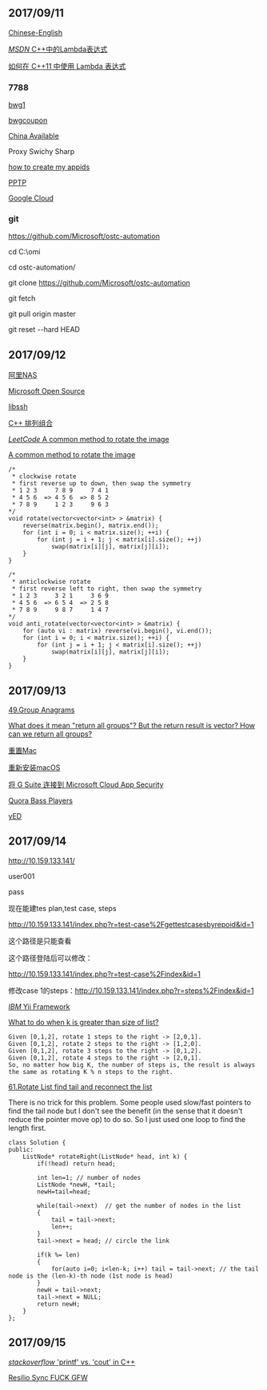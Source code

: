 ## 2017/09/11

[Chinese-English](http://blog.sina.com.cn/s/blog_13126dbc20102vtxk.html)

[*MSDN* C++中的Lambda表达式](https://msdn.microsoft.com/zh-cn/library/dd293608.aspx)

[如何在 C++11 中使用 Lambda 表达式](http://www.oracle.com/technetwork/cn/articles/servers-storage-dev/howto-use-lambda-exp-cpp11-2189895-zhs.html)

### 7788

[bwg1](http://bwg1.net/)

[bwgcoupon](http://www.bandwagonhost.net/coupon)

[China Available](https://bwh1.net/clientarea.php)

Proxy Swichy Sharp

[how to create my appids](https://github.com/XX-net/XX-Net/wiki/how-to-create-my-appids)

[PPTP](http://www.richardyau.com/?p=294)

[Google Cloud](https://console.cloud.google.com/freetrial?page=1)

### git 
https://github.com/Microsoft/ostc-automation

cd C:\omi

cd ostc-automation/

git clone https://github.com/Microsoft/ostc-automation

git fetch

git pull origin master

git reset --hard HEAD

## 2017/09/12

[阿里NAS](https://cn.aliyun.com/product/nas)

[Microsoft Open Source](https://opensource.microsoft.com/)

[libssh](https://www.libssh.org/)

[C++ 排列组合](https://segmentfault.com/a/1190000002486075)

[*LeetCode* A common method to rotate the image](https://leetcode.com/problems/rotate-image/discuss/)

[A common method to rotate the image](https://discuss.leetcode.com/topic/6796/a-common-method-to-rotate-the-image)

```
/*
 * clockwise rotate
 * first reverse up to down, then swap the symmetry 
 * 1 2 3     7 8 9     7 4 1
 * 4 5 6  => 4 5 6  => 8 5 2
 * 7 8 9     1 2 3     9 6 3
*/
void rotate(vector<vector<int> > &matrix) {
    reverse(matrix.begin(), matrix.end());
    for (int i = 0; i < matrix.size(); ++i) {
        for (int j = i + 1; j < matrix[i].size(); ++j)
            swap(matrix[i][j], matrix[j][i]);
    }
}

/*
 * anticlockwise rotate
 * first reverse left to right, then swap the symmetry
 * 1 2 3     3 2 1     3 6 9
 * 4 5 6  => 6 5 4  => 2 5 8
 * 7 8 9     9 8 7     1 4 7
*/
void anti_rotate(vector<vector<int> > &matrix) {
    for (auto vi : matrix) reverse(vi.begin(), vi.end());
    for (int i = 0; i < matrix.size(); ++i) {
        for (int j = i + 1; j < matrix[i].size(); ++j)
            swap(matrix[i][j], matrix[j][i]);
    }
}
```

## 2017/09/13

[49.Group Anagrams](https://leetcode.com/problems/group-anagrams/description/)

[What does it mean "return all groups"? But the return result is vector<string>? How can we return all groups?](https://discuss.leetcode.com/topic/307/what-does-it-mean-return-all-groups-but-the-return-result-is-vector-string-how-can-we-return-all-groups/2)

[重置Mac](https://support.apple.com/zh-cn/HT201065)

[重新安装macOS](https://support.apple.com/zh-cn/HT204904)

[将 G Suite 连接到 Microsoft Cloud App Security](https://docs.microsoft.com/zh-cn/cloud-app-security/connect-google-apps-to-microsoft-cloud-app-security)

[Quora Bass Players](https://www.quora.com/Who-is-your-favorite-bassist-of-all-time)

[yED](http://www.yworks.com/products/yed)

## 2017/09/14

http://10.159.133.141/

user001

pass

现在能建tes plan,test case, steps

http://10.159.133.141/index.php?r=test-case%2Fgettestcasesbyrepoid&id=1 

这个路径是只能查看

这个路径登陆后可以修改：

http://10.159.133.141/index.php?r=test-case%2Findex&id=1 

修改case 1的steps：http://10.159.133.141/index.php?r=steps%2Findex&id=1

[*IBM* Yii Framework](https://www.ibm.com/developerworks/cn/opensource/os-cn-yii/)

[What to do when k is greater than size of list?](https://discuss.leetcode.com/topic/815/what-to-do-when-k-is-greater-than-size-of-list/2)

```
Given [0,1,2], rotate 1 steps to the right -> [2,0,1].
Given [0,1,2], rotate 2 steps to the right -> [1,2,0].
Given [0,1,2], rotate 3 steps to the right -> [0,1,2].
Given [0,1,2], rotate 4 steps to the right -> [2,0,1].
So, no matter how big K, the number of steps is, the result is always the same as rotating K % n steps to the right.
```

[61.Rotate List find tail and reconnect the list](https://discuss.leetcode.com/topic/14470/my-clean-c-code-quite-standard-find-tail-and-reconnect-the-list)

There is no trick for this problem. Some people used slow/fast pointers to find the tail node but I don't see the benefit (in the sense 
that it doesn't reduce the pointer move op) to do so. So I just used one loop to find the length first.

```
class Solution {
public:
    ListNode* rotateRight(ListNode* head, int k) {
        if(!head) return head;
        
        int len=1; // number of nodes
        ListNode *newH, *tail;
        newH=tail=head;
        
        while(tail->next)  // get the number of nodes in the list
        {
            tail = tail->next;
            len++;
        }
        tail->next = head; // circle the link

        if(k %= len) 
        {
            for(auto i=0; i<len-k; i++) tail = tail->next; // the tail node is the (len-k)-th node (1st node is head)
        }
        newH = tail->next; 
        tail->next = NULL;
        return newH;
    }
};
```

## 2017/09/15

[*stackoverflow* 'printf' vs. 'cout' in C++](https://stackoverflow.com/questions/2872543/printf-vs-cout-in-c)

[Resilio Sync FUCK GFW](https://program-think.blogspot.com/2017/08/GFW-Resilio-Sync.html)






















